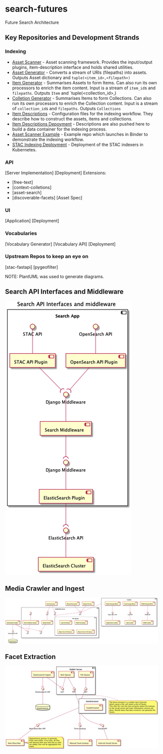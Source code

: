 # search-futures
Future Search Architecture

## Key Repositories and Development Strands

### Indexing

- [Asset Scanner](https://github.com/cedadev/asset-scanner) - Asset scanning framework. Provides the input/output plugins, item-description interface and holds shared utilities.
- [Asset Generator](https://github.com/cedadev/asset-generator) - Converts a stream of URIs (filepaths) into assets. Outputs Asset dictionary and `tuple(<item_id>,<filepath>)`
- [Item Generator](https://github.com/cedadev/item-generator) - Summarises Assets to form Items. Can also run its own processors to enrich the item content.  Input is a stream of `item_id`s and `filepaths`. Outputs `Item` and `tuple(<collection_id>,<filepath>)
- [Colletion Generator](https://github.com/cedadev/collection-generator) - Summarises Items to form Collections. Can also run its own processors to enrich the Collection content. Input is a stream of `collection_id`s and `filepaths`. Outputs `Collections`
- [Item Descriptions](https://github.com/cedadev/item-descriptions) - Configuration files for the indexing workflow. They describe how to construct the assets, items and collections. 
- [Item Descriptions Depoyment](https://breezy.badc.rl.ac.uk/stac/stac-item-descriptions) - Descriptions are also pushed here to build a data container for the indexing process.
- [Asset Scanner Example](https://github.com/cedadev/asset-scanner-example) - Example repo which launches in Binder to demonstrate the indexing workflow.
- [STAC Indexing Deployment](https://breezy.badc.rl.ac.uk/rsmith013/stac-indexer-deploy) -  Deployment of the STAC indexers in Kubernetes.

### API

[Server Implementation]
[Deployment]
Extensions:
- [free-text]
- [context-colletions]
- [asset-search]
- [discoverable-facets]
[Asset Spec]

### UI
[Application]
[Deployment]

### Vocabularies
[Vocabulary Generator]
[Vocabulary API]
[Deployment]

### Upstream Repos to keep an eye on
[stac-fastapi]
[pygeofilter]



NOTE: PlantUML was used to generate diagrams.

## Search API Interfaces and Middleware
![Search API](out/uml/search/Search%20API%20Interfaces%20and%20middleware.png)

## Media Crawler and Ingest
![Search API](out/uml/crawler/Media%20Crawler%20and%20Ingest.png)

## Facet Extraction
![Facet Extraction](out/uml/facet_extraction/facet_extraction.png)
